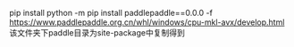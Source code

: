 pip install python -m pip install paddlepaddle==0.0.0 -f https://www.paddlepaddle.org.cn/whl/windows/cpu-mkl-avx/develop.html
该文件夹下paddle目录为site-package中复制得到

